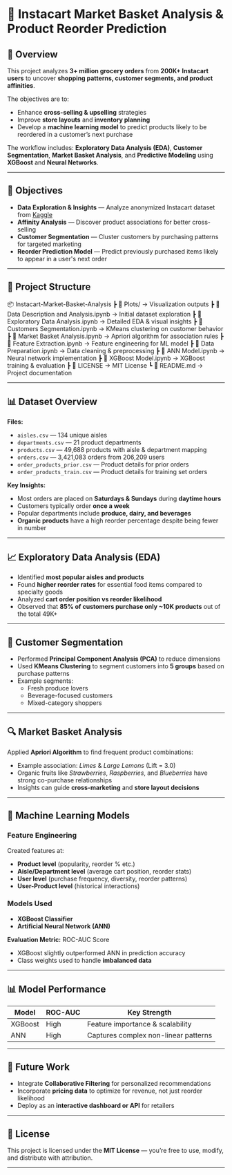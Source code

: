 # 🛒 Instacart Market Basket Analysis & Product Reorder Prediction  

## 📌 Overview  
This project analyzes **3+ million grocery orders** from **200K+ Instacart users** to uncover **shopping patterns, customer segments, and product affinities**.  

The objectives are to:  
- Enhance **cross-selling & upselling** strategies  
- Improve **store layouts** and **inventory planning**  
- Develop a **machine learning model** to predict products likely to be reordered in a customer’s next purchase  

The workflow includes: **Exploratory Data Analysis (EDA)**, **Customer Segmentation**, **Market Basket Analysis**, and **Predictive Modeling** using **XGBoost** and **Neural Networks**.  

---

## 🎯 Objectives  
- **Data Exploration & Insights** — Analyze anonymized Instacart dataset from [Kaggle](https://www.kaggle.com/c/instacart-market-basket-analysis/data)  
- **Affinity Analysis** — Discover product associations for better cross-selling  
- **Customer Segmentation** — Cluster customers by purchasing patterns for targeted marketing  
- **Reorder Prediction Model** — Predict previously purchased items likely to appear in a user's next order  

---

## 📂 Project Structure  
📦 Instacart-Market-Basket-Analysis
┣ 📂 Plots/ → Visualization outputs
┣ 📜 Data Description and Analysis.ipynb → Initial dataset exploration
┣ 📜 Exploratory Data Analysis.ipynb → Detailed EDA & visual insights
┣ 📜 Customers Segmentation.ipynb → KMeans clustering on customer behavior
┣ 📜 Market Basket Analysis.ipynb → Apriori algorithm for association rules
┣ 📜 Feature Extraction.ipynb → Feature engineering for ML model
┣ 📜 Data Preparation.ipynb → Data cleaning & preprocessing
┣ 📜 ANN Model.ipynb → Neural network implementation
┣ 📜 XGBoost Model.ipynb → XGBoost training & evaluation
┣ 📜 LICENSE → MIT License
┗ 📜 README.md → Project documentation



---

## 📊 Dataset Overview  

**Files:**  
- `aisles.csv` — 134 unique aisles  
- `departments.csv` — 21 product departments  
- `products.csv` — 49,688 products with aisle & department mapping  
- `orders.csv` — 3,421,083 orders from 206,209 users  
- `order_products_prior.csv` — Product details for prior orders  
- `order_products_train.csv` — Product details for training set orders  

**Key Insights:**  
- Most orders are placed on **Saturdays & Sundays** during **daytime hours**  
- Customers typically order **once a week**  
- Popular departments include **produce, dairy, and beverages**  
- **Organic products** have a high reorder percentage despite being fewer in number  

---

## 📈 Exploratory Data Analysis (EDA)  
- Identified **most popular aisles and products**  
- Found **higher reorder rates** for essential food items compared to specialty goods  
- Analyzed **cart order position vs reorder likelihood**  
- Observed that **85% of customers purchase only ~10K products** out of the total 49K+  

---

## 🧩 Customer Segmentation  
- Performed **Principal Component Analysis (PCA)** to reduce dimensions  
- Used **KMeans Clustering** to segment customers into **5 groups** based on purchase patterns  
- Example segments:  
  - Fresh produce lovers  
  - Beverage-focused customers  
  - Mixed-category shoppers  

---

## 🔍 Market Basket Analysis  
Applied **Apriori Algorithm** to find frequent product combinations:  
- Example association: *Limes* & *Large Lemons* (Lift = 3.0)  
- Organic fruits like *Strawberries*, *Raspberries*, and *Blueberries* have strong co-purchase relationships  
- Insights can guide **cross-marketing** and **store layout decisions**  

---

## 🤖 Machine Learning Models  

### **Feature Engineering**  
Created features at:  
- **Product level** (popularity, reorder % etc.)  
- **Aisle/Department level** (average cart position, reorder stats)  
- **User level** (purchase frequency, diversity, reorder patterns)  
- **User-Product level** (historical interactions)  

### **Models Used**  
- **XGBoost Classifier**  
- **Artificial Neural Network (ANN)**  

**Evaluation Metric:** ROC-AUC Score  
- XGBoost slightly outperformed ANN in prediction accuracy  
- Class weights used to handle **imbalanced data**  

---

## 📊 Model Performance  

| Model         | ROC-AUC | Key Strength |
|---------------|--------|--------------|
| XGBoost       | High   | Feature importance & scalability |
| ANN           | High   | Captures complex non-linear patterns |

---

## 🚀 Future Work  
- Integrate **Collaborative Filtering** for personalized recommendations  
- Incorporate **pricing data** to optimize for revenue, not just reorder likelihood  
- Deploy as an **interactive dashboard or API** for retailers  

---

## 📜 License  
This project is licensed under the **MIT License** — you’re free to use, modify, and distribute with attribution.  

---
